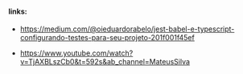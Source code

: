 #### links:

* https://medium.com/@oieduardorabelo/jest-babel-e-typescript-configurando-testes-para-seu-projeto-201f001f45ef

* https://www.youtube.com/watch?v=TjAXBLszCb0&t=592s&ab_channel=MateusSilva
